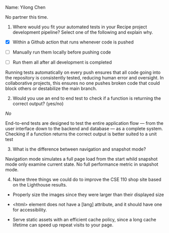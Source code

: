 Name: Yilong Chen

No partner this time.


1) Where would you fit your automated tests in your Recipe project development pipeline? Select one of the following and explain why.

- [X] Within a Github action that runs whenever code is pushed 

- [ ] Manually run them locally before pushing code

- [ ] Run them all after all development is completed



Running tests automatically on every push ensures that all code going into the repository is consistently tested, reducing human error and oversight.
In collaborative projects, this ensures no one pushes broken code that could block others or destabilize the main branch.

2) Would you use an end to end test to check if a function is returning the correct output? (yes/no)

*No*

End-to-end tests are designed to test the entire application flow — from the user interface down to the backend and database — as a complete system.
Checking if a function returns the correct output is better suited to a unit test



3) What is the difference between navigation and snapshot mode?

Navigation mode simulates a full page load from the start whild snapshot mode only examine current state. No full performance metric in snapshot mode.


4) Name three things we could do to improve the CSE 110 shop site based on the Lighthouse results.

- Properly size the images since they were larger than their displayed size

- \<html\> element does not have a [lang] attribute, and it should have one for accessibility.

- Serve static assets with an efficient cache policy, since a long cache lifetime can speed up repeat visits to your page.

